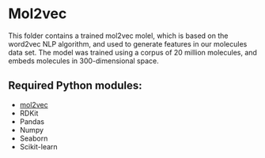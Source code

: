 # Mol2vec
This folder contains a trained mol2vec molel, which is based on the word2vec NLP algorithm, and used to generate features in our molecules data set. The model was trained using a corpus of 20 million molecules, and embeds molecules in 300-dimensional space.

## Required Python modules:

- [mol2vec](https://github.com/samoturk/mol2vec)
- RDKit
- Pandas
- Numpy
- Seaborn
- Scikit-learn
